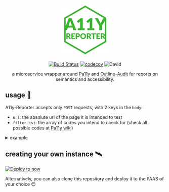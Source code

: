 <div align="center">

![A11y-Reporter](https://raw.githubusercontent.com/atilafassina/a11y-auditor/master/a11yreporter.png)

[![Build Status](https://travis-ci.org/atilafassina/a11y-auditor.svg?branch=master)](https://travis-ci.org/atilafassina/a11y-auditor) [![codecov](https://codecov.io/gh/atilafassina/a11y-auditor/branch/master/graph/badge.svg)](https://codecov.io/gh/atilafassina/a11y-auditor) ![David](https://img.shields.io/david/atilafassina/a11y-auditor.svg)

a microservice wrapper around [Pa11y](https://github.com/pa11y/pa11y) and [Outline-Audit](https://github.com/edenspiekermann/outline-audit) for reports on semantics and accessibility.

</div>

## usage 📡

A11y-Reporter accepts only `POST` requests, with 2 keys in the `body`:

* `url`: the absolute url of the page it is intended to test
* `filterList`: the array of codes you intend to check for (check all possible codes at [Pa11y wiki](https://github.com/pa11y/pa11y/wiki/HTML-CodeSniffer-Rules))

<details>
<summary>example</summary>

```jsx
const a11yReport = async () => {
  const response = await fetch('https://your-a11y-audit-instance.now.sh', {
    url: 'https://atila.fassina.eu',
    filterList: [
      'WCAG2AA.Principle1.Guideline1_1.1_1_1.H37',
      'WCAG2AA.Principle1.Guideline1_1.1_1_1.H30.2',
      'WCAG2AA.Principle1.Guideline1_1.1_1_1.G94.Image'
    ]
  })

  return response.json()
}
```

</details>

## creating your own instance 🛰

[![Deploy to now](https://deploy.now.sh/static/button.svg)](https://deploy.now.sh/?repo=https://github.com/atilafassina/a11y-auditor?docker=true)

Alternatively, you can also clone this repository and deploy it to the PAAS of your choice 😉
